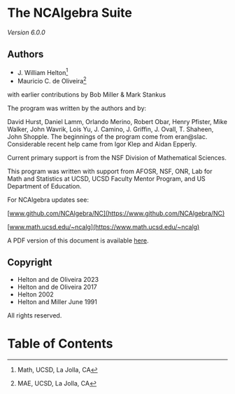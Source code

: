 # The NCAlgebra Suite
*Version 6.0.0*

## Authors

- J. William Helton[^ucsdmath]
- Mauricio C. de Oliveira[^ucsdmae]

[^ucsdmath]: Math, UCSD, La Jolla, CA
[^ucsdmae]: MAE, UCSD, La Jolla, CA

with earlier contributions by Bob Miller \& Mark Stankus

The program was written by the authors and by:

David Hurst, Daniel Lamm, Orlando Merino, Robert Obar, Henry Pfister,
Mike Walker, John Wavrik, Lois Yu, J. Camino, J. Griffin, J. Ovall,
T. Shaheen, John Shopple.  The beginnings of the program come from
eran@slac.  Considerable recent help came from Igor Klep and Aidan
Epperly.

Current primary support is from the 
  NSF Division of Mathematical Sciences.
  
This program was written with support from 
  AFOSR, NSF, ONR, Lab for Math and Statistics at UCSD,
  UCSD Faculty Mentor Program,
  and US Department of Education.

For NCAlgebra updates see:

[www.github.com/NCAlgebra/NC](https://www.github.com/NCAlgebra/NC)

[www.math.ucsd.edu/~ncalg](https://www.math.ucsd.edu/~ncalg)

A PDF version of this document is available [here](./NCDocument.pdf).

## Copyright

- Helton and de Oliveira 2023
- Helton and de Oliveira 2017
- Helton 2002
- Helton and Miller June 1991

All rights reserved.

# Table of Contents
